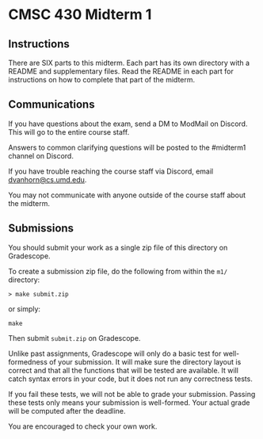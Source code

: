 # CMSC 430 Midterm 1

## Instructions

There are SIX parts to this midterm.  Each part has its own directory
with a README and supplementary files.  Read the README in each part
for instructions on how to complete that part of the midterm.

## Communications

If you have questions about the exam, send a DM to ModMail on Discord.
This will go to the entire course staff.

Answers to common clarifying questions will be posted to the
#midterm1 channel on Discord.

If you have trouble reaching the course staff via Discord, email
dvanhorn@cs.umd.edu.

You may not communicate with anyone outside of the course staff about
the midterm.

## Submissions

You should submit your work as a single zip file of this directory on
Gradescope.

To create a submission zip file, do the following from within the
`m1/` directory:

```
> make submit.zip
```
or simply:
```
make
```
Then submit `submit.zip` on Gradescope.

Unlike past assignments, Gradescope will only do a basic test for
well-formedness of your submission.  It will make sure the directory
layout is correct and that all the functions that will be tested are
available.  It will catch syntax errors in your code, but it does not
run any correctness tests.

If you fail these tests, we will not be able to grade your submission.
Passing these tests only means your submission is well-formed.  Your
actual grade will be computed after the deadline.

You are encouraged to check your own work.
